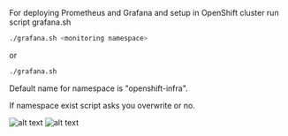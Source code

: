 For deploying Prometheus and Grafana and setup in OpenShift cluster run script grafana.sh

```bash
./grafana.sh <monitoring namespace>
```
or

```bash
./grafana.sh 
```
Default name for namespace is "openshift-infra".

If namespace exist script asks you overwrite or no. 

![alt text](https://upload.wikimedia.org/wikipedia/commons/thumb/3/3a/OpenShift-LogoType.svg/200px-OpenShift-LogoType.svg.png) ![alt text](https://aptira.com/wp-content/uploads/2019/05/aptira_grafana_prometheus_training.png)

